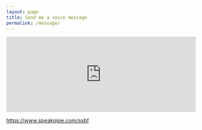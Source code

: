 ```yaml
---
layout: page
title: Send me a voice message
permalink: /message/
---
```



<iframe src="https://www.speakpipe.com/widget/inline/xk0i1rwxa0eiva276zef9bkgom7bra48" allow="microphone" width="100%" height="200" frameborder="0"></iframe>
<script async src="https://www.speakpipe.com/widget/loader.js" charset="utf-8"></script>

<https://www.speakpipe.com/ssbf>
